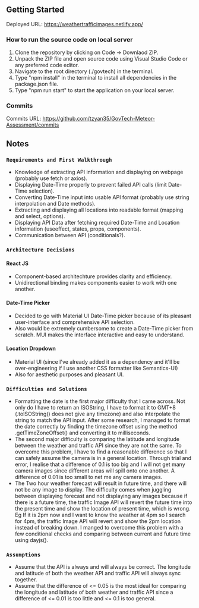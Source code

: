 ## Getting Started

Deployed URL: https://weathertrafficimages.netlify.app/

### How to run the source code on local server 

1. Clone the repository by clicking on Code -> Downlaod ZIP.
2. Unpack the ZIP file and open source code using Visual Studio Code or any preferred code editor.
3. Navigate to the root directory (./govtech) in the terminal.
4. Type "npm install" in the terminal to install all dependencies in the package.json file.
5. Type "npm run start" to start the application on your local server.

### Commits

Commits URL: https://github.com/tzyan35/GovTech-Meteor-Assessment/commits

## Notes 

### `Requirements and First Walkthrough`

- Knowledge of extracting API information and displaying on webpage (probably use fetch or axios).
- Displaying Date-Time properly to prevent failed API calls (limit Date-Time selection).
- Converting Date-Time input into usable API format (probably use string interpolation and Date methods). 
- Extracting and displaying all locations into readable format (mapping and select, options).
- Displaying API Data after fetching required Date-Time and Location information (useeffect, states, props, components).
- Communication between API (conditionals?).

### `Architecture Decisions`

#### React JS 

- Component-based architechture provides clarity and efficiency. 
- Unidirectional binding makes components easier to work with one another.  

#### Date-Time Picker

- Decided to go with Material UI Date-Time picker because of its pleasant user-interface and comprehensive API selection.
- Also would be extremely cumbersome to create a Date-Time picker from scratch. MUI makes the interface interactive and easy to understand.

#### Location Dropdown

- Material UI (since I've already added it as a dependency and it'll be over-engineering if I use another CSS formatter like Semantics-UI)
- Also for aesthetic purposes and pleasant UI.

### `Difficulties and Solutions`

-	Formatting the date is the first major difficulty that I came across. Not only do I have to return an ISOString, I have to format it to GMT+8 (.toISOString() does not give any timezone) and also interpolate the string to match the API input. After some research, I managed to format the date correctly by finding the timezone offset using the method .getTimeZoneOffset() and converting it to milliseconds.
-	The second major difficulty is comparing the latitude and longitude between the weather and traffic API since they are not the same. To overcome this problem, I have to find a reasonable difference so that I can safely assume the camera is in a general location. Through trial and error, I realise that a difference of 0.1 is too big and I will not get many camera images since different areas will spill onto one another. A difference of 0.01 is too small to net me any camera images.
- The Two hour weather forecast will result in future time, and there will not be any image to display. The difficulty comes when juggling between displaying forecast and not displaying any images because if there is a future time, the traffic Image API will revert the future time into the present time and show the location of present time, which is wrong. Eg If it is 2pm now and I want to know the weather at 4pm so I search for 4pm, the traffic Image API will revert and show the 2pm location instead of breaking down. I manged to overcome this problem with a few conditional checks and comparing between current and future time using dayjs().

### `Assumptions`

-	Assume that the API is always and will always be correct. The longitude and latitude of both the weather API and traffic API will always sync together.
-	Assume that the difference of <= 0.05 is the most ideal for comparing the longitude and latitude of both weather and traffic API since a difference of <= 0.01 is too little and <= 0.1 is too general.

